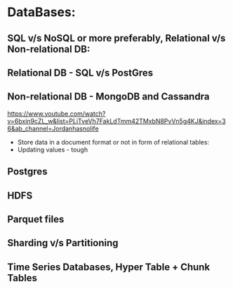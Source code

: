 # DataBases:

## SQL v/s NoSQL or more preferably, Relational v/s Non-relational DB:


## Relational DB - SQL v/s PostGres


## Non-relational DB - MongoDB and Cassandra
https://www.youtube.com/watch?v=6bxin9cZL_w&list=PLjTveVh7FakLdTmm42TMxbN8PvVn5g4KJ&index=36&ab_channel=Jordanhasnolife
- Store data in a document format or not in form of relational tables:
- Updating values - tough

## Postgres

## HDFS

## Parquet files

## Sharding v/s Partitioning

## Time Series Databases, Hyper Table + Chunk Tables